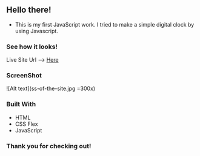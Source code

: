 ## Hello there!

- This is my first JavaScript work. I tried to make a simple digital clock by using Javascript. 

### See how it looks!
Live Site Url --> [Here]()

### ScreenShot
![Alt text](ss-of-the-site.jpg =300x)

### Built With
- HTML
- CSS Flex
- JavaScript

### Thank you for checking out!


